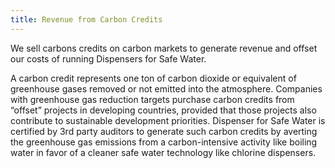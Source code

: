 ```yaml
---
title: Revenue from Carbon Credits 
---
```

We sell carbons credits on carbon markets to generate revenue and offset our costs of running Dispensers for Safe Water. 

A carbon credit represents one ton of carbon dioxide or equivalent of greenhouse gases removed or not emitted into the atmosphere. Companies with greenhouse gas reduction targets purchase carbon credits from “offset” projects in developing countries, provided that those projects also contribute to sustainable development priorities. Dispenser for Safe Water is certified by 3rd party auditors to generate such carbon credits by averting the greenhouse gas emissions from a carbon-intensive activity like boiling water in favor of a cleaner safe water technology like chlorine dispensers.  

